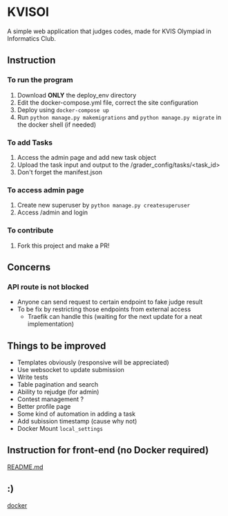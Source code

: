 # KVISOI

A simple web application that judges codes, made for KVIS Olympiad in Informatics Club.

## Instruction

### To run the program

  1. Download **ONLY** the deploy_env directory 
  2. Edit the docker-compose.yml file, correct the site configuration
  4. Deploy using `docker-compose up`
  5. Run `python manage.py makemigrations` and `python manage.py migrate` in the docker shell (if needed)
### To add Tasks
  1. Access the admin page and add new task object
  2. Upload the task input and output to the /grader_config/tasks/<task_id>
  3. Don't forget the manifest.json
### To access admin page
  1. Create new superuser by `python manage.py createsuperuser`
  2. Access /admin and login

### To contribute

1. Fork this project and make a PR!

## Concerns

### API route is not blocked
  - Anyone can send request to certain endpoint to fake judge result
  - To be fix by restricting those endpoints from external access
    - Traefik can handle this (waiting for the next update for a neat implementation)

## Things to be improved

- Templates obviously (responsive will be appreciated)
- Use websocket to update submission
- Write tests
- Table pagination and search
- Ability to rejudge (for admin)
- Contest management ?
- Better profile page
- Some kind of automation in adding a task
- Add subission timestamp (cause why not)
- Docker Mount `local_settings`

## Instruction for front-end (no Docker required)

[README.md](grader_web/README.md)

## :)

[docker](https://hub.docker.com/repository/docker/my99n/kvisoi-web)
